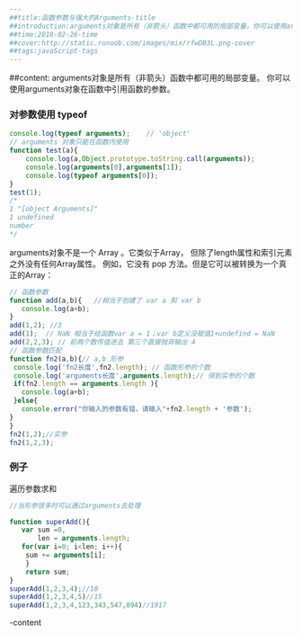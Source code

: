 ```yaml
---
##title:函数参数与强大的Arguments-title
##introduction:arguments对象是所有（非箭头）函数中都可用的局部变量。你可以使用arguments对象在函数中引用函数的参数。-introduction
##time:2018-02-26-time
##cover:http://static.runoob.com/images/mix/rfwDB3L.png-cover
##tags:javaScript-tags
---
```


##content:
arguments对象是所有（非箭头）函数中都可用的局部变量。
你可以使用arguments对象在函数中引用函数的参数。

### 对参数使用 typeof
```JavaScript
console.log(typeof arguments);    // 'object'
// arguments 对象只能在函数内使用
function test(a){
    console.log(a,Object.prototype.toString.call(arguments));
    console.log(arguments[0],arguments[1]);
    console.log(typeof arguments[0]);
}
test(1);
/*
1 "[object Arguments]"
1 undefined
number
*/
```
arguments对象不是一个 Array 。它类似于Array，
但除了length属性和索引元素之外没有任何Array属性。
例如，它没有 pop 方法。但是它可以被转换为一个真正的Array：

 ```JavaScript
// 函数参数
function add(a,b){   //相当于创建了 var a 和 var b
    console.log(a+b);
}
add(1,2); //3
add(1);  // NaN 相当于给函数var a = 1；var b定义没赋值1+undefind = NaN
add(2,2,3); // 前两个数传值进去 第三个直接抛弃输出 4
// 函数参数匹配
function fn2(a,b){// a,b 形参
  console.log('fn2长度',fn2.length); // 函数形参的个数
  console.log('arguments长度',arguments.length);// 得到实参的个数
  if(fn2.length == arguments.length ){
    console.log(a+b);
  }else{
    console.error("你输入的参数有错，请输入"+fn2.length + '参数');
 }
}
fn2(1,2);//实参
fn2(1,2,3);
````
### 例子
遍历参数求和

```JavaScript
//当形参很多时可以通过arguments去处理

function superAdd(){
   var sum =0,
       len = arguments.length;
   for(var i=0; i<len; i++){
    sum += arguments[i];
    }
    return sum;
}
superAdd(1,2,3,4);//10
superAdd(1,2,3,4,5)//15
superAdd(1,2,3,4,123,343,547,894)//1917
```
-content
